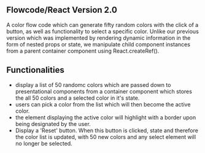 ## Flowcode/React Version 2.0

A color flow code which can generate fifty random colors with the click of a button, as well as functionality to select a specific color. Unlike our previous version which was implemented by rendering dynamic information in the form of nested props or state, we manipulate child component instances from a parent container component using React.createRef().

## Functionalities

  - display a list of 50 randomc colors which are passed down to presentational components from a container component which stores the all 50 colors and a selected color in it's state.
  - users can pick a color from the list which will then become the active color.
  - the element displaying the active color will highlight with a border upon being designated by the user.
  - Display a 'Reset' button. When this button is clicked, state and therefore the color list is updated, with 50 new colors and any select element will no longer be selected.
  